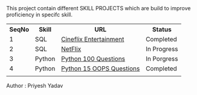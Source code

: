 <html>
<body>
This project contain different SKILL PROJECTS which are build to improve proficiency in specifc skill. 
<table>
<tr>
    <th>SeqNo</th>
    <th>Skill</th>
    <th>URL</th>
    <th>Status</th>
</tr>
<tr>
    <td>1</td>
    <td>SQL</td>
    <td><a href='https://github.com/priyeshyadav/Skill_Projects/tree/main/SQL/Cineflix%20Entertainment%20Store%20Data' target="_blank"> Cineflix Entertainment </a></td>
    <td>Completed</td>
</tr>
<tr>
    <td>2</td>
    <td>SQL</td>
    <td><a href='https://github.com/priyeshyadav/Skill_Projects/tree/main/SQL/Netflix%20Data%20Analysis' target="_blank"> NetFlix </a></td>
    <td>In Progress</td>
</tr>
<tr>
    <td>3</td>
    <td>Python</td>
    <td><a href='https://github.com/priyeshyadav/Skill_Projects/tree/main/Python/Python%20100%20Questions' target="_blank"> Python 100 Questions </a></td>
    <td>In Porgress</td>
</tr>
    <tr>
    <td>4</td>
    <td>Python</td>
    <td><a href='https://github.com/priyeshyadav/Skill_Projects/tree/main/Python/GeekforGeek%20-%2025%20OOPs%20Questions' target="_blank"> Python 15 OOPS Questions </a></td>
    <td>Completed</td>
</tr>
    <tr>
    <td></td>
    <td></td>
    <td></td>
    <td></td>
</tr>
</table>
<p>Author : Priyesh Yadav</p>
</body>
<html>
